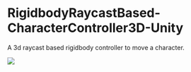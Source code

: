 # RigidbodyRaycastBased-CharacterController3D-Unity

A 3d raycast based rigidbody controller to move a character.

<a href="https://imgflip.com/gif/3rrz8u"><img src="https://imgflip.com/embed/3rrz8u"></a>
